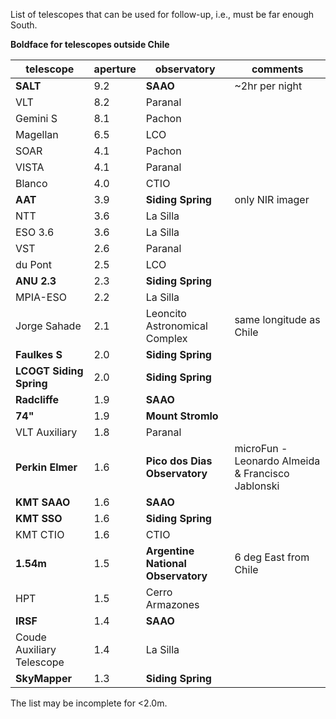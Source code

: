 List of telescopes that can be used for follow-up, i.e., must be far enough South.

**Boldface for telescopes outside Chile**

telescope | aperture | observatory | comments
---|---|---|---
**SALT**     | 9.2 | **SAAO** | ~2hr per night
VLT          | 8.2 | Paranal |
Gemini S     | 8.1 | Pachon |
Magellan     | 6.5 | LCO |
SOAR         | 4.1 | Pachon |
VISTA        | 4.1 | Paranal |
Blanco       | 4.0 | CTIO |
**AAT**      | 3.9 | **Siding Spring** | only NIR imager
NTT          | 3.6 | La Silla |
ESO 3.6      | 3.6 | La Silla |
VST          | 2.6 | Paranal |
du Pont      | 2.5 | LCO |
**ANU 2.3**  | 2.3 | **Siding Spring** |
MPIA-ESO     | 2.2 | La Silla |
Jorge Sahade | 2.1 | Leoncito Astronomical Complex | same longitude as Chile
**Faulkes S**| 2.0 | **Siding Spring** |
**LCOGT Siding Spring**| 2.0 | **Siding Spring** |
**Radcliffe**| 1.9 | **SAAO** |
**74"**      | 1.9 | **Mount Stromlo** |
VLT Auxiliary| 1.8 | Paranal |
**Perkin Elmer** | 1.6 | **Pico dos Dias Observatory** | microFun - Leonardo Almeida & Francisco Jablonski
**KMT SAAO** | 1.6 | **SAAO** | 
**KMT SSO**  | 1.6 | **Siding Spring** | 
KMT CTIO     | 1.6 | CTIO | 
**1.54m**    | 1.5 | **Argentine National Observatory** | 6 deg East from Chile
HPT          | 1.5 | Cerro Armazones | 
**IRSF**     | 1.4 | **SAAO** | 
Coude Auxiliary Telescope | 1.4 | La Silla | 
**SkyMapper**| 1.3 | **Siding Spring** |

The list may be incomplete for <2.0m.

